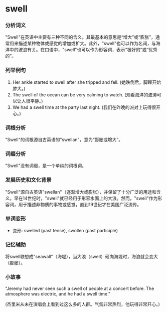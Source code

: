# swell

### 分析词义

  

"Swell"在英语中主要有三种不同的含义。其最基本的意思是“增大”或“膨胀”，通常用来描述某种物体或感觉的增加或扩大。此外，"swell"也可以作为名词，与海洋中的波浪有关。在口语中，"swell"也可以作为形容词，表示“极好的”或“优秀的”。

  

### 列举例句

  

1.  Her ankle started to swell after she tripped and fell. (她跌倒后，脚踝开始肿大。)
2.  The swell of the ocean can be very calming to watch. (观看海洋的波涛可以让人很平静。)
3.  We had a swell time at the party last night. (我们在昨晚的派对上玩得很开心。)

  

### 词根分析

  

"Swell"的词根源自古英语的"swellan"，意为“膨胀或增大”。

  

### 词缀分析

  

"Swell"没有词缀，是一个单纯的词根词。

  

### 发展历史和文化背景

  

"Swell"源自古英语"swellan"（逐渐增大或膨胀），并保留了十分广泛的用途和含义。早在14世纪时，"swell"就已经用于形容水面上的大浪。然而，"swell"作为形容词，用于描述非物质的事物或感觉，直到19世纪才在美国广泛流传。

  

### 单词变形

  

*   变形: swelled (past tense), swollen (past participle)

  

### 记忆辅助

  

将swell联想成"seawall"（海堤），当大浪（swell）砸向海堤时，海浪就会变大（膨胀）。

  

### 小故事

  

"Jeremy had never seen such a swell of people at a concert before. The atmosphere was electric, and he had a swell time."

  

(杰里米从未在演唱会上看到过这么多的人群。气氛非常热烈，他玩得非常开心。)
